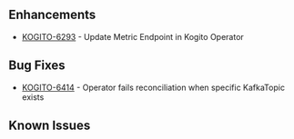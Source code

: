 <!-- Keep them in alphabetical order -->
## Enhancements
- [KOGITO-6293](https://issues.redhat.com/browse/KOGITO-6293) - Update Metric Endpoint in Kogito Operator
## Bug Fixes
- [KOGITO-6414](https://issues.redhat.com/browse/KOGITO-6414) - Operator fails reconciliation when specific KafkaTopic exists

## Known Issues
